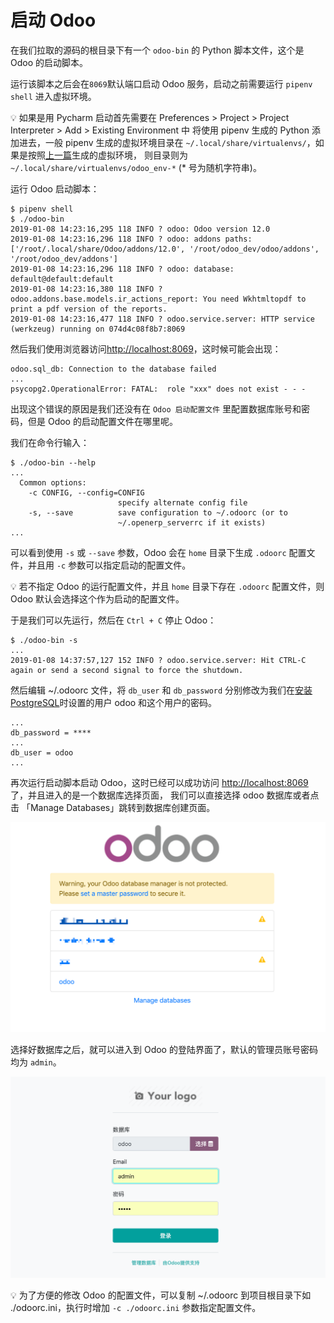 # 启动 Odoo

在我们拉取的源码的根目录下有一个 `odoo-bin` 的 Python 脚本文件，这个是 Odoo 的启动脚本。  

运行该脚本之后会在`8069`默认端口启动 Odoo 服务，启动之前需要运行 `pipenv shell` 进入虚拟环境。  

💡 如果是用 Pycharm 启动首先需要在 Preferences > Project > Project Interpreter > Add > Existing Environment 中
将使用 pipenv 生成的 Python 添加进去，一般 pipenv 生成的虚拟环境目录在 `~/.local/share/virtualenvs/`，如果是按照[上一篇](/Chapter-2/Use-Pipenv-Installing-Dependencies.html)生成的虚拟环境，
则目录则为 `~/.local/share/virtualenvs/odoo_env-*` (* 号为随机字符串)。

运行 Odoo 启动脚本：  

```shell
$ pipenv shell
$ ./odoo-bin
2019-01-08 14:23:16,295 118 INFO ? odoo: Odoo version 12.0
2019-01-08 14:23:16,296 118 INFO ? odoo: addons paths: ['/root/.local/share/Odoo/addons/12.0', '/root/odoo_dev/odoo/addons', '/root/odoo_dev/addons']
2019-01-08 14:23:16,296 118 INFO ? odoo: database: default@default:default
2019-01-08 14:23:16,380 118 INFO ? odoo.addons.base.models.ir_actions_report: You need Wkhtmltopdf to print a pdf version of the reports.
2019-01-08 14:23:16,477 118 INFO ? odoo.service.server: HTTP service (werkzeug) running on 074d4c08f8b7:8069
```

然后我们使用浏览器访问[http://localhost:8069](http://localhost:8069)，这时候可能会出现：  

```plain
odoo.sql_db: Connection to the database failed
...
psycopg2.OperationalError: FATAL:  role "xxx" does not exist - - -
```

出现这个错误的原因是我们还没有在 `Odoo 启动配置文件` 里配置数据库账号和密码，但是 Odoo 的启动配置文件在哪里呢。  

我们在命令行输入：  

```shell
$ ./odoo-bin --help
...
  Common options:
    -c CONFIG, --config=CONFIG
                        specify alternate config file
    -s, --save          save configuration to ~/.odoorc (or to
                        ~/.openerp_serverrc if it exists)
...
```
可以看到使用 `-s` 或 `--save` 参数，Odoo 会在 `home` 目录下生成 `.odoorc` 配置文件，并且用 `-c` 参数可以指定启动的配置文件。  

💡 若不指定 Odoo 的运行配置文件，并且 `home` 目录下存在 `.odoorc` 配置文件，则 Odoo 默认会选择这个作为启动的配置文件。  

于是我们可以先运行，然后在 `Ctrl + C` 停止 Odoo：  

```shell
$ ./odoo-bin -s
...
2019-01-08 14:37:57,127 152 INFO ? odoo.service.server: Hit CTRL-C again or send a second signal to force the shutdown.
```

然后编辑 ~/.odoorc 文件，将 `db_user` 和 `db_password` 分别修改为我们在[安装 PostgreSQL](/Chapter-2/Installing-PostgreSQL.html)时设置的用户 odoo 和这个用户的密码。  
  
```plain
...
db_password = ****
...
db_user = odoo
...
```

再次运行启动脚本启动 Odoo，这时已经可以成功访问 [http://localhost:8069](http://localhost:8069) 了，并且进入的是一个数据库选择页面，
我们可以直接选择 odoo 数据库或者点击 「Manage Databases」跳转到数据库创建页面。  

![odoo-database](../assets/images/odoo-database.png)

选择好数据库之后，就可以进入到 Odoo 的登陆界面了，默认的管理员账号密码均为 `admin`。  

![odoo-login-1](../assets/images/odoo-login-1.png)

💡 为了方便的修改 Odoo 的配置文件，可以复制 ~/.odoorc 到项目根目录下如 ./odoorc.ini，执行时增加 `-c ./odoorc.ini` 参数指定配置文件。


